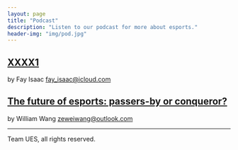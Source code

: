 ```yaml
--- 
layout: page 
title: "Podcast" 
description: "Listen to our podcast for more about esports." 
header-img: "img/pod.jpg" 
---
```


## [XXXX1](1111.ccc)

by Fay Isaac [fay_isaac@icloud.com](fay_isaac@icloud.com)

<!-- ## [XXXX](2222.ccc) -->

<!-- by Koko Zhao [zhao_xurui@126.com](zhao_xurui@126.com) -->

<!-- by Luna Liang [nihao@126.com](nihao@126.com) -->

<!-- by Penny Chen [huaji@233.com](huaji@233.com) -->

## [The future of esports: passers-by or conqueror?](111.ccc)

by William Wang [zeweiwang@outlook.com](zeweiwang@outlook.com)

***

Team UES, all rights reserved.

<!-- 
---
<p style="text-align:right;">
    Special thanks to Hux. This website is build on the template of Hux's Blog. See:
    <a href="https://github.com/Huxpro/huxpro.github.io">https://github.com/Huxpro/huxpro.github.io</a>
</p>
 -->
